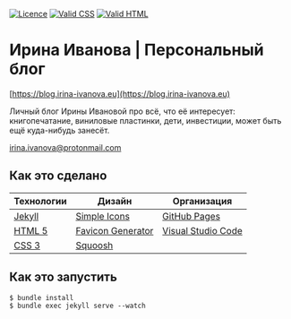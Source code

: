 [![Licence](https://img.shields.io/badge/License-MIT-green.svg)](LICENSE) [![Valid CSS](https://img.shields.io/badge/Valid%20CSS-W3C-orange)](https://jigsaw.w3.org/css-validator/validator?uri=https%3A%2F%2Fblog.irina-ivanova.eu&profile=css3svg&usermedium=all&warning=1&vextwarning=&lang=en) [![Valid HTML](https://img.shields.io/badge/Valid%20HTML-W3C-blue)](https://validator.w3.org/nu/?doc=https%3A%2F%2Fblog.irina-ivanova.eu)

# Ирина Иванова | Персональный блог

[https://blog.irina-ivanova.eu](https://blog.irina-ivanova.eu)

Личный блог Ирины Ивановой про всё, что её интересует: книгопечатание, виниловые пластинки, дети, инвестиции, может быть ещё куда-нибудь занесёт.

[irina.ivanova@protonmail.com](mailto:irina.ivanova@protonmail.com)

## Как это сделано

| **Технологии** | **Дизайн** | **Организация** |
| -------------- | ---------- | --------------- |
| [Jekyll](https://jekyllrb.com) | [Simple Icons](https://simpleicons.org) | [GitHub Pages](https://pages.github.com) |
| [HTML 5](https://www.w3.org/TR/html5/) | [Favicon Generator](https://realfavicongenerator.net) | [Visual Studio Code](https://code.visualstudio.com) |
| [CSS 3](https://www.w3schools.com/css/css3_intro.asp) | [Squoosh](https://squoosh.app) | |

## Как это запустить

    $ bundle install
    $ bundle exec jekyll serve --watch